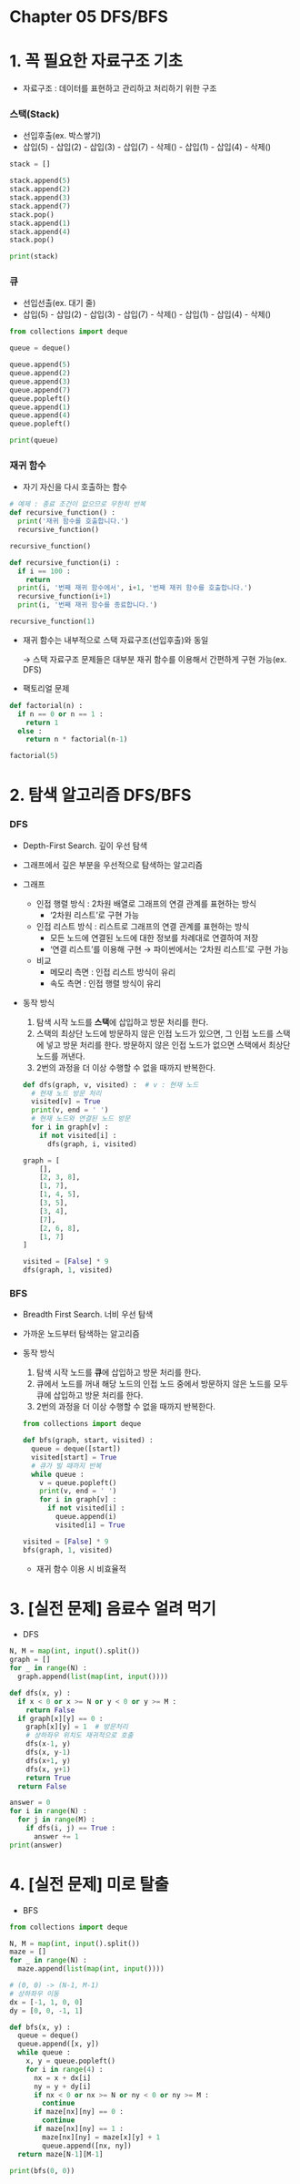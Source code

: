 # Chapter 05 DFS/BFS

# 1. 꼭 필요한 자료구조 기초

- 자료구조 : 데이터를 표현하고 관리하고 처리하기 위한 구조

### 스택(Stack)

- 선입후출(ex. 박스쌓기)
- 삽입(5) - 삽입(2) - 삽입(3) - 삽입(7) - 삭제() - 삽입(1) - 삽입(4) - 삭제()

```python
stack = []

stack.append(5)
stack.append(2)
stack.append(3)
stack.append(7)
stack.pop()
stack.append(1)
stack.append(4)
stack.pop()

print(stack)
```

### 큐

- 선입선출(ex. 대기 줄)
- 삽입(5) - 삽입(2) - 삽입(3) - 삽입(7) - 삭제() - 삽입(1) - 삽입(4) - 삭제()

```python
from collections import deque

queue = deque()

queue.append(5)
queue.append(2)
queue.append(3)
queue.append(7)
queue.popleft()
queue.append(1)
queue.append(4)
queue.popleft()

print(queue)
```

### 재귀 함수

- 자기 자신을 다시 호출하는 함수

```python
# 예제 : 종료 조건이 없으므로 무한히 반복
def recursive_function() :
  print('재귀 함수를 호출합니다.')
  recursive_function()

recursive_function()
```

```python
def recursive_function(i) :
  if i == 100 :
    return
  print(i, '번째 재귀 함수에서', i+1, '번째 재귀 함수를 호출합니다.')
  recursive_function(i+1)
  print(i, '번째 재귀 함수를 종료합니다.')

recursive_function(1)
```

- 재귀 함수는 내부적으로 스택 자료구조(선입후출)와 동일
    
    → 스택 자료구조 문제들은 대부분 재귀 함수를 이용해서 간편하게 구현 가능(ex. DFS)
    
- 팩토리얼 문제

```python
def factorial(n) :
  if n == 0 or n == 1 :
    return 1
  else :
    return n * factorial(n-1)

factorial(5)
```

# 2. 탐색 알고리즘 DFS/BFS

### DFS

- Depth-First Search. 깊이 우선 탐색
- 그래프에서 깊은 부분을 우선적으로 탐색하는 알고리즘
- 그래프
    - 인접 행렬 방식 : 2차원 배열로 그래프의 연결 관계를 표현하는 방식
        - ‘2차원 리스트’로 구현 가능
    - 인접 리스트 방식 : 리스트로 그래프의 연결 관계를 표현하는 방식
        - 모든 노드에 연결된 노드에 대한 정보를 차례대로 연결하여 저장
        - ‘연결 리스트’를 이용해 구현 → 파이썬에서는 ‘2차원 리스트’로 구현 가능
    - 비교
        - 메모리 측면 : 인접 리스트 방식이 유리
        - 속도 측면 : 인접 행렬 방식이 유리
- 동작 방식
    1. 탐색 시작 노드를 **스택**에 삽입하고 방문 처리를 한다.
    2. 스택의 최상단 노드에 방문하지 않은 인접 노드가 있으면, 그 인접 노드를 스택에 넣고 방문 처리를 한다. 방문하지 않은 인접 노드가 없으면 스택에서 최상단 노드를 꺼낸다.
    3. 2번의 과정을 더 이상 수행할 수 없을 때까지 반복한다.
    
    ```python
    def dfs(graph, v, visited) :  # v : 현재 노드
      # 현재 노드 방문 처리
      visited[v] = True
      print(v, end = ' ')
      # 현재 노드와 연결된 노드 방문
      for i in graph[v] :
        if not visited[i] :
          dfs(graph, i, visited)
    
    graph = [
        [],
        [2, 3, 8],
        [1, 7],
        [1, 4, 5],
        [3, 5],
        [3, 4],
        [7],
        [2, 6, 8],
        [1, 7]
    ]
    
    visited = [False] * 9
    dfs(graph, 1, visited)
    ```
    

### BFS

- Breadth First Search. 너비 우선 탐색
- 가까운 노드부터 탐색하는 알고리즘
- 동작 방식
    1. 탐색 시작 노드를 **큐**에 삽입하고 방문 처리를 한다.
    2. 큐에서 노드를 꺼내 해당 노드의 인접 노드 중에서 방문하지 않은 노드를 모두 큐에 삽입하고 방문 처리를 한다.
    3. 2번의 과정을 더 이상 수행할 수 없을 때까지 반복한다.
    
    ```python
    from collections import deque
    
    def bfs(graph, start, visited) :
      queue = deque([start])
      visited[start] = True
      # 큐가 빌 때까지 반복
      while queue :
        v = queue.popleft()
        print(v, end = ' ')
        for i in graph[v] :
          if not visited[i] :
            queue.append(i)
            visited[i] = True
    
    visited = [False] * 9
    bfs(graph, 1, visited)
    ```
    
    - 재귀 함수 이용 시 비효율적

# 3. [실전 문제] 음료수 얼려 먹기

- DFS

```python
N, M = map(int, input().split())
graph = []
for _ in range(N) :
  graph.append(list(map(int, input())))

def dfs(x, y) :
  if x < 0 or x >= N or y < 0 or y >= M :
    return False
  if graph[x][y] == 0 :
    graph[x][y] = 1  # 방문처리
    # 상하좌우 위치도 재귀적으로 호출
    dfs(x-1, y)
    dfs(x, y-1)
    dfs(x+1, y)
    dfs(x, y+1)
    return True
  return False

answer = 0
for i in range(N) :
  for j in range(M) :
    if dfs(i, j) == True :
      answer += 1
print(answer)
```

# 4. [실전 문제] 미로 탈출

- BFS

```python
from collections import deque

N, M = map(int, input().split())
maze = []
for _ in range(N) :
  maze.append(list(map(int, input())))

# (0, 0) -> (N-1, M-1)
# 상하좌우 이동
dx = [-1, 1, 0, 0]
dy = [0, 0, -1, 1]

def bfs(x, y) :
  queue = deque()
  queue.append([x, y])
  while queue :
    x, y = queue.popleft()
    for i in range(4) :
      nx = x + dx[i]
      ny = y + dy[i]
      if nx < 0 or nx >= N or ny < 0 or ny >= M :
        continue
      if maze[nx][ny] == 0 :
        continue
      if maze[nx][ny] == 1 :
        maze[nx][ny] = maze[x][y] + 1
        queue.append([nx, ny])
  return maze[N-1][M-1]

print(bfs(0, 0))
```